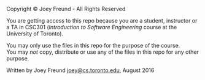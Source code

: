 Copyright &copy; Joey Freund - All Rights Reserved

You are getting access to this repo because you are a student, instructor or a TA in CSC301 
(_Introduction to Software Engineering_ course at the University of Toronto).

You may only use the files in this repo for the purpose of the course.      
You may *not* copy, distribute or use any of the files in this repo for any other purpose.

Written by Joey Freund <joey@cs.toronto.edu>, August 2016
